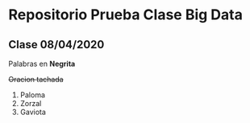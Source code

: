 # Repositorio Prueba Clase Big Data
## Clase 08/04/2020 ##

Palabras en **Negrita**

~~Oracion tachada~~

<ol>
<li>Paloma</li>
<li>Zorzal</li>
<li>Gaviota</li>
</ol>
